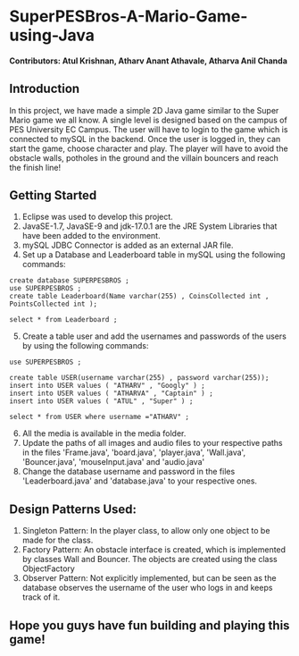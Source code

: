 # SuperPESBros-A-Mario-Game-using-Java

#### Contributors: Atul Krishnan, Atharv Anant Athavale, Atharva Anil Chanda

## Introduction
In this project, we have made a simple 2D Java game similar to the Super Mario game we all know. 
A single level is designed based on the campus of PES University EC Campus. 
The user will have to login to the game which is connected to mySQL in the backend.
Once the user is logged in, they can start the game, choose character and play. 
The player will have to avoid the obstacle walls, potholes in the ground and the villain bouncers and reach the finish line!

## Getting Started
1. Eclipse was used to develop this project. 
2. JavaSE-1.7, JavaSE-9 and jdk-17.0.1 are the JRE System Libraries that have been added to the environment.
3. mySQL JDBC Connector is added as an external JAR file.
4. Set up a Database and Leaderboard table in mySQL using the following commands:

```
create database SUPERPESBROS ;
use SUPERPESBROS ;
create table Leaderboard(Name varchar(255) , CoinsCollected int , PointsCollected int );

select * from Leaderboard ;
```
5. Create a table user and add the usernames and passwords of the users by using the following commands:

```
use SUPERPESBROS ;

create table USER(username varchar(255) , password varchar(255));
insert into USER values ( "ATHARV" , "Googly" ) ;
insert into USER values ( "ATHARVA" , "Captain" ) ;
insert into USER values ( "ATUL" , "Super" ) ;

select * from USER where username ="ATHARV" ;
```

6. All the media is available in the media folder.
7. Update the paths of all images and audio files to your respective paths in the files 'Frame.java', 'board.java', 'player.java', 'Wall.java', 'Bouncer.java', 'mouseInput.java' and 'audio.java'
8. Change the database username and password in the files 'Leaderboard.java' and 'database.java' to your respective ones.

## Design Patterns Used:
1. Singleton Pattern: In the player class, to allow only one object to be made for the class.
2. Factory Pattern: An obstacle interface is created, which is implemented by classes Wall and Bouncer. The objects are created using the class ObjectFactory
3. Observer Pattern: Not explicitly implemented, but can be seen as the database observes the username of the user who logs in and keeps track of it.

## Hope you guys have fun building and playing this game!
